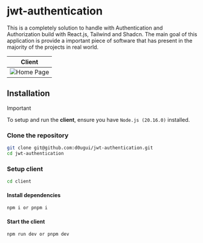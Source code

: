 # jwt-authentication

This is a completely solution to handle with Authentication and Authorization build with React.js, Tailwind and Shadcn. The main goal of this application is provide a important piece of software that has present in the majority of the projects in real world.

|               Client                |
| :---------------------------------: |
| ![Home Page](../.github/client.png) |

## Installation

> [!IMPORTANT]
> To setup and run the **client**, ensure you have `Node.js (20.16.0)` installed.

### Clone the repository

```sh
git clone git@github.com:d0ugui/jwt-authentication.git
cd jwt-authentication
```

### Setup client

```sh
cd client
```

#### Install dependencies

```sh
npm i or pnpm i
```

#### Start the client

```sh
npm run dev or pnpm dev
```
